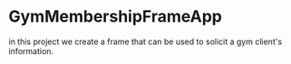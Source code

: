 # GymMembershipFrameApp
in this project we create a frame that can be used to solicit a gym client's information.
